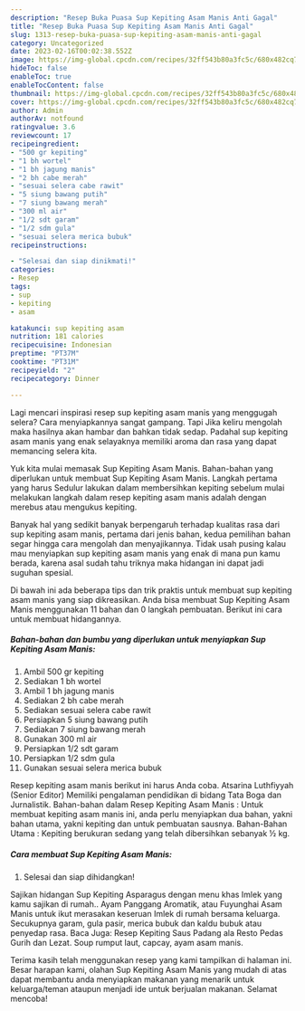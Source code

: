 ```yaml
---
description: "Resep Buka Puasa Sup Kepiting Asam Manis Anti Gagal"
title: "Resep Buka Puasa Sup Kepiting Asam Manis Anti Gagal"
slug: 1313-resep-buka-puasa-sup-kepiting-asam-manis-anti-gagal
category: Uncategorized
date: 2023-02-16T00:02:38.552Z
image: https://img-global.cpcdn.com/recipes/32ff543b80a3fc5c/680x482cq70/sup-kepiting-asam-manis-foto-resep-utama.jpg
hideToc: false
enableToc: true
enableTocContent: false
thumbnail: https://img-global.cpcdn.com/recipes/32ff543b80a3fc5c/680x482cq70/sup-kepiting-asam-manis-foto-resep-utama.jpg
cover: https://img-global.cpcdn.com/recipes/32ff543b80a3fc5c/680x482cq70/sup-kepiting-asam-manis-foto-resep-utama.jpg
author: Admin
authorAv: notfound
ratingvalue: 3.6
reviewcount: 17
recipeingredient:
- "500 gr kepiting"
- "1 bh wortel"
- "1 bh jagung manis"
- "2 bh cabe merah"
- "sesuai selera cabe rawit"
- "5 siung bawang putih"
- "7 siung bawang merah"
- "300 ml air"
- "1/2 sdt garam"
- "1/2 sdm gula"
- "sesuai selera merica bubuk"
recipeinstructions:

- "Selesai dan siap dinikmati!"
categories:
- Resep
tags:
- sup
- kepiting
- asam

katakunci: sup kepiting asam 
nutrition: 181 calories
recipecuisine: Indonesian
preptime: "PT37M"
cooktime: "PT31M"
recipeyield: "2"
recipecategory: Dinner

---
```



Lagi mencari inspirasi resep sup kepiting asam manis yang menggugah selera? Cara menyiapkannya sangat gampang. Tapi Jika keliru mengolah maka hasilnya akan hambar dan bahkan tidak sedap. Padahal sup kepiting asam manis yang enak selayaknya memiliki aroma dan rasa yang dapat memancing selera kita.


Yuk kita mulai memasak Sup Kepiting Asam Manis. Bahan-bahan yang diperlukan untuk membuat Sup Kepiting Asam Manis. Langkah pertama yang harus Sedulur lakukan dalam membersihkan kepiting sebelum mulai melakukan langkah dalam resep kepiting asam manis adalah dengan merebus atau mengukus kepiting.

Banyak hal yang sedikit banyak berpengaruh terhadap kualitas rasa dari sup kepiting asam manis, pertama dari jenis bahan, kedua pemilihan bahan segar hingga cara mengolah dan menyajikannya. Tidak usah pusing kalau mau menyiapkan sup kepiting asam manis yang enak di mana pun kamu berada, karena asal sudah tahu triknya maka hidangan ini dapat jadi suguhan spesial.


Di bawah ini ada beberapa tips dan trik praktis untuk membuat sup kepiting asam manis yang siap dikreasikan. Anda bisa membuat Sup Kepiting Asam Manis menggunakan 11 bahan dan 0 langkah pembuatan. Berikut ini cara untuk membuat hidangannya.

<!--inarticleads1-->

##### Bahan-bahan dan bumbu yang diperlukan untuk menyiapkan Sup Kepiting Asam Manis:

1. Ambil 500 gr kepiting
1. Sediakan 1 bh wortel
1. Ambil 1 bh jagung manis
1. Sediakan 2 bh cabe merah
1. Sediakan sesuai selera cabe rawit
1. Persiapkan 5 siung bawang putih
1. Sediakan 7 siung bawang merah
1. Gunakan 300 ml air
1. Persiapkan 1/2 sdt garam
1. Persiapkan 1/2 sdm gula
1. Gunakan sesuai selera merica bubuk


Resep kepiting asam manis berikut ini harus Anda coba. Atsarina Luthfiyyah (Senior Editor) Memiliki pengalaman pendidikan di bidang Tata Boga dan Jurnalistik. Bahan-bahan dalam Resep Kepiting Asam Manis : Untuk membuat kepiting asam manis ini, anda perlu menyiapkan dua bahan, yakni bahan utama, yakni kepiting dan untuk pembuatan sausnya. Bahan-Bahan Utama : Kepiting berukuran sedang yang telah dibersihkan sebanyak ½ kg. 

<!--inarticleads2-->

##### Cara membuat Sup Kepiting Asam Manis:


1. Selesai dan siap dihidangkan!

Sajikan hidangan Sup Kepiting Asparagus dengan menu khas Imlek yang kamu sajikan di rumah.. Ayam Panggang Aromatik, atau Fuyunghai Asam Manis untuk ikut merasakan keseruan Imlek di rumah bersama keluarga. Secukupnya garam, gula pasir, merica bubuk dan kaldu bubuk atau penyedap rasa. Baca Juga: Resep Kepiting Saus Padang ala Resto Pedas Gurih dan Lezat. Soup rumput laut, capcay, ayam asam manis. 

Terima kasih telah menggunakan resep yang kami tampilkan di halaman ini. Besar harapan kami, olahan Sup Kepiting Asam Manis yang mudah di atas dapat membantu anda menyiapkan makanan yang menarik untuk keluarga/teman ataupun menjadi ide untuk berjualan makanan. Selamat mencoba!
